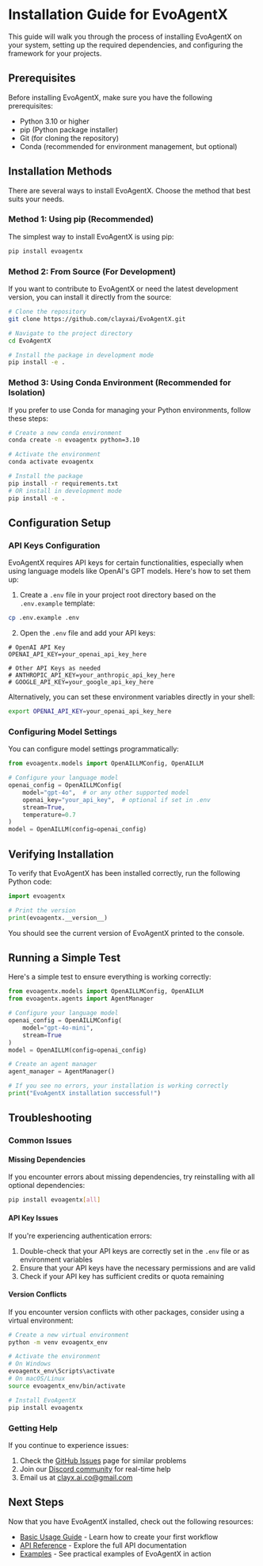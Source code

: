 # Installation Guide for EvoAgentX

This guide will walk you through the process of installing EvoAgentX on your system, setting up the required dependencies, and configuring the framework for your projects.

## Prerequisites

Before installing EvoAgentX, make sure you have the following prerequisites:

- Python 3.10 or higher
- pip (Python package installer)
- Git (for cloning the repository)
- Conda (recommended for environment management, but optional)

## Installation Methods

There are several ways to install EvoAgentX. Choose the method that best suits your needs.

### Method 1: Using pip (Recommended)

The simplest way to install EvoAgentX is using pip:

```bash
pip install evoagentx
```

### Method 2: From Source (For Development)

If you want to contribute to EvoAgentX or need the latest development version, you can install it directly from the source:

```bash
# Clone the repository
git clone https://github.com/clayxai/EvoAgentX.git

# Navigate to the project directory
cd EvoAgentX

# Install the package in development mode
pip install -e .
```

### Method 3: Using Conda Environment (Recommended for Isolation)

If you prefer to use Conda for managing your Python environments, follow these steps:

```bash
# Create a new conda environment
conda create -n evoagentx python=3.10

# Activate the environment
conda activate evoagentx

# Install the package
pip install -r requirements.txt
# OR install in development mode
pip install -e .
```

## Configuration Setup

### API Keys Configuration

EvoAgentX requires API keys for certain functionalities, especially when using language models like OpenAI's GPT models. Here's how to set them up:

1. Create a `.env` file in your project root directory based on the `.env.example` template:

```bash
cp .env.example .env
```

2. Open the `.env` file and add your API keys:

```
# OpenAI API Key
OPENAI_API_KEY=your_openai_api_key_here

# Other API Keys as needed
# ANTHROPIC_API_KEY=your_anthropic_api_key_here
# GOOGLE_API_KEY=your_google_api_key_here
```

Alternatively, you can set these environment variables directly in your shell:

```bash
export OPENAI_API_KEY=your_openai_api_key_here
```

### Configuring Model Settings

You can configure model settings programmatically:

```python
from evoagentx.models import OpenAILLMConfig, OpenAILLM

# Configure your language model
openai_config = OpenAILLMConfig(
    model="gpt-4o",  # or any other supported model
    openai_key="your_api_key",  # optional if set in .env
    stream=True,
    temperature=0.7
)
model = OpenAILLM(config=openai_config)
```

## Verifying Installation

To verify that EvoAgentX has been installed correctly, run the following Python code:

```python
import evoagentx

# Print the version
print(evoagentx.__version__)
```

You should see the current version of EvoAgentX printed to the console.

## Running a Simple Test

Here's a simple test to ensure everything is working correctly:

```python
from evoagentx.models import OpenAILLMConfig, OpenAILLM
from evoagentx.agents import AgentManager

# Configure your language model
openai_config = OpenAILLMConfig(
    model="gpt-4o-mini",
    stream=True
)
model = OpenAILLM(config=openai_config)

# Create an agent manager
agent_manager = AgentManager()

# If you see no errors, your installation is working correctly
print("EvoAgentX installation successful!")
```

## Troubleshooting

### Common Issues

#### Missing Dependencies

If you encounter errors about missing dependencies, try reinstalling with all optional dependencies:

```bash
pip install evoagentx[all]
```

#### API Key Issues

If you're experiencing authentication errors:

1. Double-check that your API keys are correctly set in the `.env` file or as environment variables
2. Ensure that your API keys have the necessary permissions and are valid
3. Check if your API key has sufficient credits or quota remaining

#### Version Conflicts

If you encounter version conflicts with other packages, consider using a virtual environment:

```bash
# Create a new virtual environment
python -m venv evoagentx_env

# Activate the environment
# On Windows
evoagentx_env\Scripts\activate
# On macOS/Linux
source evoagentx_env/bin/activate

# Install EvoAgentX
pip install evoagentx
```

### Getting Help

If you continue to experience issues:

1. Check the [GitHub Issues](https://github.com/clayxai/EvoAgentX/issues) page for similar problems
2. Join our [Discord community](https://discord.gg/q5hBjHVz) for real-time help
3. Email us at clayx.ai.co@gmail.com

## Next Steps

Now that you have EvoAgentX installed, check out the following resources:

- [Basic Usage Guide](../tutorials/basic_usage.md) - Learn how to create your first workflow
- [API Reference](../api.md) - Explore the full API documentation
- [Examples](../examples/index.md) - See practical examples of EvoAgentX in action
